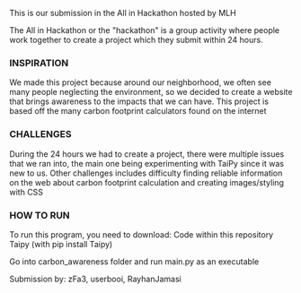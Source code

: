 This is our submission in the All in Hackathon hosted by MLH

The All in Hackathon or the "hackathon" is a 
group activity where people work together to create 
a project which they submit within 24 hours.

### INSPIRATION ###

We made this project because around our neighborhood,
we often see many people neglecting the environment, so
we decided to create a website that brings awareness to
the impacts that we can have. This project is based off
the many carbon footprint calculators found on the internet

### CHALLENGES ###

During the 24 hours we had to create a project, there were
multiple issues that we ran into, the main one being experimenting
with TaiPy since it was new to us. Other challenges includes difficulty
finding reliable information on the web about carbon footprint calculation
and creating images/styling with CSS

### HOW TO RUN ###

To run this program, you need to download:
Code within this repository
Taipy (with pip install Taipy)

Go into carbon_awareness folder and
run main.py as an executable


Submission by:
zFa3, userbooi, RayhanJamasi
